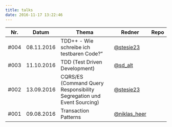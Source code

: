```yaml
---
title: talks
date: 2016-11-17 13:22:46
---
```


| Nr.  |   Datum    |                                 Thema                                 |                      Redner                     |                                                                         Repo                                                                         |
|------|------------|-----------------------------------------------------------------------|-------------------------------------------------|------------------------------------------------------------------------------------------------------------------------------------------------------|
| #004 | 08.11.2016 | TDD++ - Wie schreibe ich testbaren Code?”                             | [@stesie23](https://twitter.com/stesie23)       | <a class="repo_link" href="https://github.com/dev-night/2016-11-08_TDD-continued"><i class="fa fa-github fa-2" aria-hidden="true"></i></a>           |
| #003 | 11.10.2016 | TDD (Test Driven Development)                                         | [@sd_alt](https://twitter.com/sd_alt)           | <a class="repo_link" href="https://github.com/dev-night/2016-10-11_test-driven-development"><i class="fa fa-github fa-2" aria-hidden="true"></i></a> |
| #002 | 13.09.2016 | CQRS/ES (Command Query Responsibility Segregation und Event Sourcing) | [@stesie23](https://twitter.com/stesie23)       | <a class="repo_link" href="https://github.com/dev-night/2016-09-13_event-sourcing"><i class="fa fa-github fa-2" aria-hidden="true"></i></a>          |
| #001 | 09.08.2016 | Transaction Patterns                                                  | [@niklas_heer](https://twitter.com/niklas_heer) | <a class="repo_link" href="https://github.com/dev-night/2016-08-09_transaction-patterns"><i class="fa fa-github fa-2" aria-hidden="true"></i></a>    |
